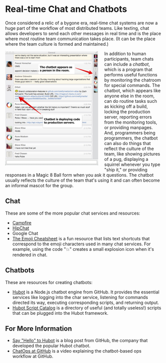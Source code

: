 # Real-time Chat and Chatbots

<span class="drop fa fa-comments fa-5x pull-left fa-border"></span>

Once considered a relic of a bygone era, real-time chat systems are now a huge part of the workflow of most distributed teams.  Like texting, chat allows developers to send each other messages in real time and is the place where most routine team communication takes place.  (It can be the place where the team culture is formed and maintained.)

<img style="width: 300px; float:left; margin-bottom: 20px; margin-right: 20px" src="images/chatbot.png"/>

In addition to human participants, team chats can include a _chatbot_, which is a program that performs useful functions by monitoring the chatroom for special commands.  The chatbot, which appears like anyone else in the room, can do routine tasks such as kicking off a build, locking the production server, reporting errors from the monitoring tools, or providing manpages.  And, programmers being programmers, the chatbot can also do things that reflect the culture of the team, like showing pictures of a pug, displaying a squirrel whenever you type "ship it," or providing responses in a Magic 8 Ball form when you ask it questions.  The chatbot usually reflects the culture of the team that's using it and can often become an informal mascot for the group. 



## Chat

These are some of the more popular chat services and resources:

* [Campfire](campfirenow.com)
* [HipChat](https://www.hipchat.com)
* Google Chat
* [The Emoji Cheatsheet](http://www.emoji-cheat-sheet.com/) is a fun resource that lists text shortcuts that correspond to the emoji characters used in many chat services.  For example, using the code ":boom:" creates a small explosion icon when it's rendered in chat.

## Chatbots

These are resources for creating chatbots:

* [Hubot](https://hubot.github.com/) is a Node.js chatbot engine from GitHub.  It provides the essential services like logging into the char service, listening for commands directed its way, executing corresponding scripts, and returning output.
* [Hubot Script Catalog](http://hubot-script-catalog.herokuapp.com/) is a directory of useful (and totally useless!) scripts that can be plugged into the Hubot framework.


## For More Information

* [Say "Hello" to Hubot](https://github.com/blog/968-say-hello-to-hubot) is a blog post from GitHub, the company that developed the popular Hubot chatbot.
* [ChatOps at GitHub](https://www.youtube.com/watch?v=NST3u-GjjFw) is a video explaining the chatbot-based ops workflow at GitHub.

